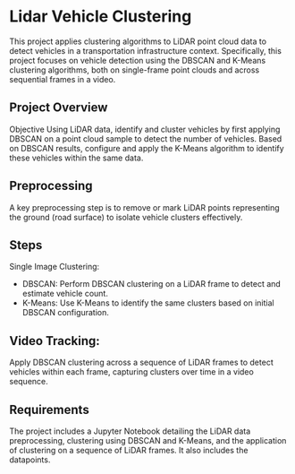 # Lidar Vehicle Clustering
This project applies clustering algorithms to LiDAR point cloud data to detect vehicles in a transportation infrastructure context. Specifically, this project focuses on vehicle detection using the DBSCAN and K-Means clustering algorithms, both on single-frame point clouds and across sequential frames in a video.

## Project Overview
Objective
Using LiDAR data, identify and cluster vehicles by first applying DBSCAN on a point cloud sample to detect the number of vehicles. Based on DBSCAN results, configure and apply the K-Means algorithm to identify these vehicles within the same data.

## Preprocessing
A key preprocessing step is to remove or mark LiDAR points representing the ground (road surface) to isolate vehicle clusters effectively.

## Steps
Single Image Clustering:

* DBSCAN: Perform DBSCAN clustering on a LiDAR frame to detect and estimate vehicle count.
* K-Means: Use K-Means to identify the same clusters based on initial DBSCAN configuration.

## Video Tracking:

Apply DBSCAN clustering across a sequence of LiDAR frames to detect vehicles within each frame, capturing clusters over time in a video sequence.

## Requirements
The project includes a Jupyter Notebook detailing the LiDAR data preprocessing, clustering using DBSCAN and K-Means, and the application of clustering on a sequence of LiDAR frames. It also includes the datapoints. 
